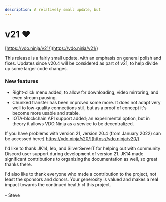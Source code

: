 ```yaml
---
description: A relatively small update, but
---
```


# v21 ❤️

[https://vdo.ninja/v21/](https://vdo.ninja/v21/)

This release is a fairly small update, with an emphasis on general polish and fixes. Updates since v20.4 will be considered as part of v21, to help divide up some larger code changes.

### New features

* Right-click menu added, to allow for downloading, video mirroring, and even stream pausing.
* Chunked transfer has been improved some more. It does not adapt very well to low-quality connections still, but as a proof of concept it's become more usable and stable.
* IOTA-blockchain API support added; an experimental option, but in theory it allows VDO.Ninja as a service to be decentralized.&#x20;

If you have problems with version 21, version 20.4 (from January 2022) can be accessed here:[ https://vdo.ninja/v20/](https://vdo.ninja/v20/)

I'd like to thank JK14, leb, and SilverServerT for helping out with community Discord user support during development of version 21. JK14 made significant contributions to organizing the documentation as well, so great thanks there.

I'd also like to thank everyone who made a contribution to the project, not least the sponsors and donors. Your generosity is valued and makes a real impact towards the continued health of this project.\
\
\- Steve
